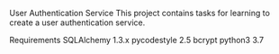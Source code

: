 User Authentication Service
This project contains tasks for learning to create a user authentication service.

Requirements
SQLAlchemy 1.3.x
pycodestyle 2.5
bcrypt
python3 3.7
